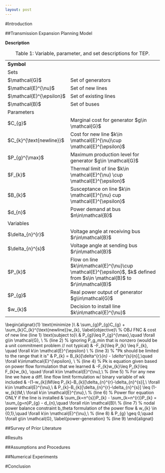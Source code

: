 ```yaml
---
layout: post
---
```


#Introduction 


##Transmission Expansion Planning Model

<table> 
  <caption>Table 1: Variable, parameter, and set descriptions for TEP.</caption>
  <tr>
    <td> <strong>Symbol</strong> </td> <strong>Description</strong> </td> 
  </tr>
  <tr>
    <td colspan = "2"> Sets </td> 
  </tr>
  <tr>
    <td> $\mathcal{G}$ </td> <td> Set of generators </td> 
  </tr>
  <tr>
    <td> $\mathcal{E}^{\nu}$ </td> <td> Set of new lines </td>
  </tr>
  <tr>
    <td> $\mathcal{E}^{\epsilon}$ </td> <td> Set of existing lines </td>
  </tr>
  <tr>
    <td> $\mathcal{B}$ </td> <td> Set of buses </td>
  </tr>
  <tr>
    <td colspan = "2"> Parameters </td>
  </tr>
  <tr>
    <td> $C_{g}$ </td> <td> Marginal cost for generator $g\in \mathcal{G}$ </td>
  </tr>
  <tr>
    <td> $C_{k}^{\text{newline}}$ </td> <td> Cost for new line $k\in \mathcal{E}^{\nu}\cup \mathcal{E}^{\epsilon}$ </td>
  </tr>
  <tr>
    <td> $P_{g}^{\max}$ </td> <td> Maximum production level for generator $g\in \mathcal{G}$ </td>
  </tr>
  <tr>
    <td> $F_{k}$ </td> <td> Thermal limit of line $k\in \mathcal{E}^{\nu} \cup \mathcal{E}^{\epsilon}$ </td>
  </tr>
  <tr>  
    <td> $B_{k}$ </td> <td> Susceptance on line $k\in \mathcal{E}^{\nu} cup \mathcal{E}^{\epsilon}$ </td>
  </tr>
  <tr>  
    <td> $d_{n}$ </td> <td> Power demand at bus $n\in\mathcal{B}$ </td>
  </tr>
  <tr>
    <td colspan = "2"> Variables </td>
  </tr>
  <tr>
    <td> $\delta_{n}^{r}$ </td> <td> Voltage angle at receiving bus $r\in\mathcal{B}$ </td>
  </tr>
  <tr>
    <td> $\delta_{n}^{s}$ </td> <td> Voltage angle at sending bus $r\in\mathcal{B}$ </td>
  </tr>
  <tr>
    <td> $P_{k}$ </td> <td> Flow on line $k\in\mathcal{E}^{\nu}\cup \mathcal{E}^{\epsilon}$, $k$ defined from $s\in \mathcal{B}$ to $r\in\mathcal{B}$ </td>
  </tr>
  <tr>
    <td> $P_{g}$ </td> <td> Real power output of generator $g\in\mathcal{G}$ </td>
  </tr>
  <tr>
    <td> $w_{k}$ </td> <td> Decision to install line $k\in\mathcal{E}^{\nu}$ </td>
  </tr>
</table>

\begin{alignat}{1}
\text{minimize }\ & \sum_{g}P_{g}C_{g} + \sum_{k}C_{k}^{\text{newline}}w_{k}, \label{objective}\\ % OBJ FNC & cost of  new line (line 1)
\text{subject to}\ & P_{g}\leq P_{g}^{\max},\quad \forall g\in \mathcal{G}, \\ % (line 2)
% ignoring P_g_min that is nonzero (would be a unit commitment problem // not typical)
& -F_{k}\leq P_{k} \leq F_{k}, \quad \forall k\in \mathcal{E}^{\epsilon} \\ % (line 3)
% "Pk should be limited to the range that it is"
& P_{k} = B_{k}[\delta^{r}_{n} - \delta^{s}_{n}],\quad \forall k\in\mathcal{E}^{\epsilon}, \\ % (line 4)
% Pk is equation given based on power flow formulation that we learned
&  -F_{k}w_{k}\leq P_{k}\leq F_{k}w_{k}, \quad \forall k\in \mathcal{E}^{\nu},\\ % (line 5)
% For any new line we have a diff. line flow limit formulation w/ binary variable of wk included
& -(1-w_{k})M\leq P_{k}-B_{k}[\delta_{n}^{r}-\delta_{n}^{s}],\ \forall k\in \mathcal{E}^{\nu},\\
& P_{k}-B_{k}[\delta_{n}^{r}-\delta_{n}^{s}] \leq (1-w_{k})M,\ \forall k\in \mathcal{E}^{\nu},\\ % (line 6)
% Power flor equation ONLY if the line is installed
& \sum_{k=n^{s}}P_{k} - \sum_{k=n^{r}}P_{k} = \sum_{g=n}P_{g} - d_{n},\quad \forall n\in \mathcal{B}\\ % (line 7)
% nodal power balance constraint b_theta formulation of the power flow
& w_{k} \in \{0,1\},\quad \forall k\in \mathcal{E}^{\nu},\\ % (line 8)
& P_{g} \geq 0,\quad \forall g\in \mathcal{G}, \label{power-generation} % (line 9)
\end{alignat}

##Survey of Prior Literature 

#Results

##Assumptions and Procedures

##Numerical Experiments

#Conclusion
